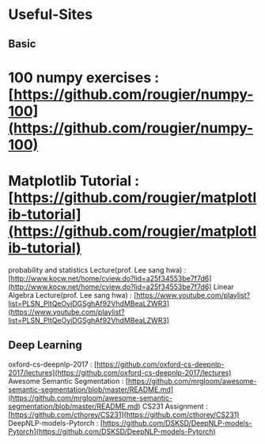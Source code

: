 # Useful-Sites

## Basic
# 100 numpy exercises : [https://github.com/rougier/numpy-100](https://github.com/rougier/numpy-100)
# Matplotlib Tutorial : [https://github.com/rougier/matplotlib-tutorial](https://github.com/rougier/matplotlib-tutorial)
probability and statistics Lecture(prof. Lee sang hwa) : [http://www.kocw.net/home/cview.do?lid=a25f34553be7f7d6](http://www.kocw.net/home/cview.do?lid=a25f34553be7f7d6)
Linear Algebra Lecture(prof. Lee sang hwa) : [https://www.youtube.com/playlist?list=PLSN_PltQeOyjDGSghAf92VhdMBeaLZWR3](https://www.youtube.com/playlist?list=PLSN_PltQeOyjDGSghAf92VhdMBeaLZWR3)

## Deep Learning
oxford-cs-deepnlp-2017 : [https://github.com/oxford-cs-deepnlp-2017/lectures](https://github.com/oxford-cs-deepnlp-2017/lectures)
Awesome Semantic Segmentation : [https://github.com/mrgloom/awesome-semantic-segmentation/blob/master/README.md](https://github.com/mrgloom/awesome-semantic-segmentation/blob/master/README.md)
CS231 Assignment : [https://github.com/cthorey/CS231](https://github.com/cthorey/CS231)
DeepNLP-models-Pytorch : [https://github.com/DSKSD/DeepNLP-models-Pytorch](https://github.com/DSKSD/DeepNLP-models-Pytorch)
